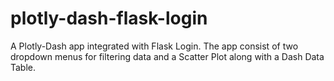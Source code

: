 # plotly-dash-flask-login
A Plotly-Dash app integrated with Flask Login. The app consist of two dropdown menus for filtering data and a Scatter Plot along with a Dash Data Table.
